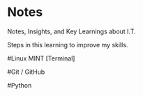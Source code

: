 # Notes
Notes, Insights, and Key Learnings about I.T.


Steps in this learning to improve my skills.

#Linux MINT [Terminal]

#Git / GitHub

#Python
